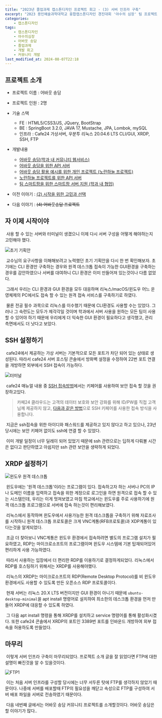 ```yaml
---
title: "2023년 졸업과제 캡스톤디자인 프로젝트 회고 - (3) 서버 인프라 구축"
excerpt: "2023 용인예술과학대학교 융합캡스톤디자인 경진대회 '야수의 심장' 팀 프로젝트 회고"
categories:
    - 캡스톤디자인
tags:
    - 캡스톤디자인
    - 야수의심장
    - 어바웃 송담
    - 졸업과제
    - 개발 회고
    - 커뮤니티 개발
last_modified_at: 2024-08-07T22:18
---
```


## 프로젝트 소개

* 프로젝트 이름 : 어바웃 송담
* 프로젝트 인원 : 2명
* 기술 스택
    * FE : HTML5/CSS3/JS, JQuery, BootStrap
    * BE : SpringBoot 3.2.0, JAVA 17, Mustache, JPA, Lombok, mySQL
    * 인프라 : Cafe24 가상서버, 우분투 리눅스 20.04.6 LTS CLI/GUI, XRDP, SSH, FTP
* 개발내용
    * [어바웃 송담(학과 내 커뮤니티 웹서비스)](https://github.com/godokan/ccsYasu)
    * [어바웃 송담을 위한 API 서버](https://github.com/godokan/ccsApi)
    * [어바웃 송담 활용 예시를 위한 개인 프로젝트 (노란하늘 프로젝트)](https://github.com/godokan/YellowSky)
    * [노란하늘 프로젝트를 위한 API 서버](https://github.com/godokan/YellowSkyAPI)
    * [팀 스마트팜을 위한 스마트팜 서버 지원 (학과 내 협업)](https://github.com/godokan/SmartFarm)

* 이전 이야기 : [(2) 시작을 위한 고민과 선택](https://godokan.github.io/캡스톤디자인/야수의심장-회고-2/)
* 다음 이야기 : ~~(4) 어바웃송담 프로젝트~~

## 자 이제 시작이야

&nbsp;사용 할 수 있는 서버와 터미널이 생겼으니 이제 다시 서버 구성을 어떻게 해야하는지 고민해야 했다.

![초기 기획안](https://github.com/user-attachments/assets/580f21f7-7349-4ec2-b666-7a0af69e2c11)

&nbsp;교수님의 요구사항을 이해해보려고 노력했던 초기 기획안을 다시 한 번 확인해보자. 초기에는 CLI 환경만 구축하는 경우와 원격 데스크톱 접속이 가능한 GUI환경을 구축하는 경우를 감안하였으나 서버를 대여하니 CLI 환경은 이미 만들어져 있는것이나 다름 없었다.

&nbsp;그래서 우리는 CLI 환경과 GUI 환경을 모두 대응하며 리눅스/macOS/윈도우 어느 운영체제의 PC에서도 접속 할 수 있는 원격 접속 서비스를 구축하기로 하였다.

&nbsp;물론 전공 필수 과목으로 리눅스를 이수했기 때문에 CLI환경도 사용할 수는 있었다. 그러나 그 숙련도는 모두가 제각각일 것이며 학과에서 서버 사용을 원하는 모든 팀이 사용 할 수 있어야 하기 때문에 우리에게 더 익숙한 GUI 환경이 필요하다고 생각했고, 관리 측면에서도 더 낫다고 보았다.

## SSH 설정하기

&nbsp;cafe24에서 제공하는 가상 서버는 기본적으로 모든 포트가 차단 되어 있는 상태로 생성된다. 따라서 cafe24 서버 호스팅 콘솔에서 방화벽 설정을 수정하여 22번 포트 연결을 개방하면 외부에서 SSH 접속이 가능하다.

![터미널](https://github.com/user-attachments/assets/ab318702-8497-40a0-8bfc-9346d1ecc650)

&nbsp;cafe24 매뉴얼 내용 중 [SSH 접속방법](https://docs.cafe24cloud.com/home/server/server/connect/keypair)에서는 키페어를 사용하여 보안 접속 할 것을 권장하고있다.

>카페24 클라우드는 고객의 데이터 보호와 보안 강화를 위해 ID/PW를 직접 고객님께 제공하지 않고, [다음과 같은 방법](https://docs.cafe24cloud.com/home/server/server/connect/keypair#id-2-1)으로 SSH 키페어를 사용한 접속 방식을 사용합니다.

&nbsp;지금은 ssh접속을 위한 아이디와 패스워드를 제공하고 있지 않다고 하고 있으나, 23년 당시에는 보안 키페어 없이도 ssh에 연결 할 수 있었다.

&nbsp;이미 개발 일정이 너무 딜레이 되어 있었기 때문에 ssh 관련으로는 딥하게 다뤄볼 시간은 없다고 판단하였고 아쉽지만 ssh 관련 보안을 생략하게 되었다.

## XRDP 설정하기

![윈도우 원격 데스크톱](https://github.com/user-attachments/assets/dec26bb1-6471-4222-b70d-67e27cda817e)

&nbsp;윈도우에는 '원격 데스크톱'이라는 프로그램이 있다. 접속하고자 하는 서버나 PC의 IP나 도메인 이름을 입력하고 접속을 위한 계정으로 로그인을 하면 원격으로 접속 할 수 있는 시스템인데, 우리는 이게 멋져보였고 마침 학교에서는 윈도우를 주로 사용하기에 원격 데스크톱 프로그램으로 서버에 접속 하는것이 편리해보였다.

&nbsp;리눅스에서 동작하며 윈도우에서 사용가능한 원격 데스크톱을 구축하기 위해 자료조사를 시작하니 원격 데스크톱 프로토콜은 크게 VNC계통(RFB프로토콜)과 XDP계통이 있다는것을 알게되었다.

&nbsp;조금 더 찾아보니 VNC계통은 윈도우 환경에서 접속하려면 별도의 프로그램 설치가 필요하였고, RDP는 마이크로소프트의 프로그램이며 윈도우 시스템에 기본 탑재되어있어 편리하게 사용 가능하였다.

&nbsp;따라서 사용하는 입장에서 더 편리한 RDP를 이용하기로 결정하게되었다. 리눅스에서 RDP를 호스팅하기 위해서는 XRDP를 사용해야했다.

&nbsp;리눅스의 XRDP는 마이크로소프트의 RDP(Remote Desktop Protocol)를 비 윈도우 환경에서도 사용할 수 있도록 만든 오픈소스 RDP 프로토콜이다.

&nbsp;현재 서버는 리눅스 20.X LTS 버전이지만 GUI 환경이 아니기 때문에 `ubuntu-desktop-minimal`을 apt install 명령어로 설치하여 최소한의 데스크톱 환경을 먼저 만들어 XRDP에 대응할 수 있도록 하였다.

&nbsp;그 다음 apt install 명령을 통해 XRDP를 설치하고 service 명령어를 통해 활성화시켰다. 또한 cafe24 콘솔에서 XRDP의 포트인 3389번 포트를 인바운드 개방하여 외부 접속을 허용하도록 만들었다.

## 마무리

&nbsp;이렇게 서버 인프라 구축이 마무리되었다. 프로젝트 소개 글을 잘 읽었다면 FTP에 대한 설명이 빠진것을 알 수 있을것이다.

![FTP1](https://github.com/user-attachments/assets/98764d6a-3213-435f-b597-419d88e42296)

&nbsp;이는 처음 서버 인프라를 구성할 당시에는 너무 서두른 탓에 FTP를 생각하지 않았기 때문이다. 나중에 서버를 배포할때 FTP의 필요성을 깨닫고 속성으로 FTP를 구성하여 서버 배포 파일을 서버로 전송하였기 때문이다.

&nbsp;다음 네번째 글에서는 어바웃 송담 커뮤니티 프로젝트를 소개할것이다. 어바웃 송담은 할 이야기가 많다..